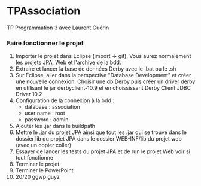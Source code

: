 TPAssociation
=============

TP Programmation 3 avec Laurent Guérin


### Faire fonctionner le projet

1. Importer le projet dans Eclipse (import -> git). Vous aurez normalement les projets JPA, Web et l'archive de la bdd.
2. Extraire et lancer la base de données Derby avec le .bat ou le .sh
3. Sur Eclipse, aller dans la perspective "Database Development" et créer une nouvelle connexion. Choisir une db Derby puis créer un driver derby en utilisant le jar derbyclient-10.9 et en choississant Derby Client JDBC Driver 10.2  
4. Configuration de la connexion à la bdd : 
    * database : association  
    * user name : root  
    * password : admin
5. Ajouter les .jar dans le buildpath
6. Mettre le .jar du projet JPA ainsi que tout les .jar qui se trouve dans le dossier lib du projet JPA dans le dossier WEB-INF/lib du projet web (avec un copier coller)
7. Essayer de lancer les tests du projet JPA et de run le projet Web voir si tout fonctionne
8. Terminer le projet
9. Terminer le PowerPoint
10. 20/20 ggwp guyz
